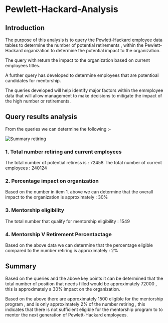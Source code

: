 # Pewlett-Hackard-Analysis

## Introduction

The purpose of this analysis is to query the Pewlett-Hackard employee data tables to determine the number of potential retirements , within the Pewlett-Hackard organization to determine the potential impact to the organization.

The query with return the impact to the organization based on current employees titles.

A further query has developed to determine employees that are potentioal candidates for mentorship.

The queries developed will help identify major factors within the emmployee data that will allow management to make decisions to mitigate the impact of the high number or retirements. 

## Query results analysis

From the queries we can determine the following :- 

![Summary retiring](/resources/UI_Comparison.PNG)

### 1. Total number retiring and current employees

The total number of potential retiress is : 72458
The total number of current employees     : 240124

### 2. Percentage impact on organization

Based on the number in item 1. above we can determine that the overall impact to the organization is approximately : 30%

### 3. Mentorship eligibility

The total number that qualify for mentorship eligibility : 1549

### 4. Mentorship V Retirement Percentactage

Based on the above data we can determine that the percentage eligible compared to the number retiring is approximately : 2%

## Summary

Based on the queries and the above key points it can be determined that the total number of position that needs filled would be approximately 72000 , this is approximately a 30% impact on the organization.

Based on the above there are approximately 1500 eligible for the mentorship program , and is only approximately 2% of the number retiring , this indicates that there is not sufficient eligible for the mentorship program to to mentor the next generation of Pewlett-Hackard employees.
